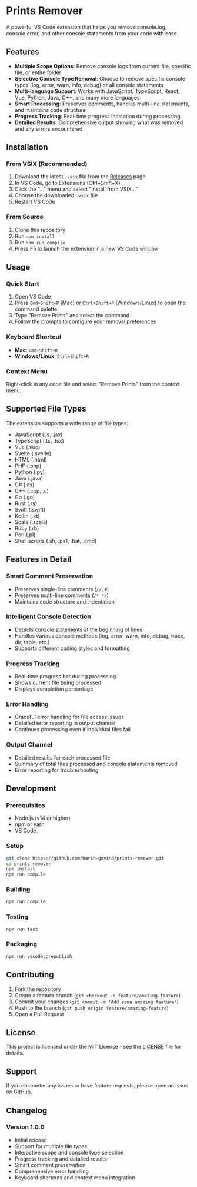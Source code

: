 # Prints Remover

A powerful VS Code extension that helps you remove console.log, console.error, and other console statements from your code with ease.

## Features

- **Multiple Scope Options**: Remove console logs from current file, specific file, or entire folder
- **Selective Console Type Removal**: Choose to remove specific console types (log, error, warn, info, debug) or all console statements
- **Multi-language Support**: Works with JavaScript, TypeScript, React, Vue, Python, Java, C++, and many more languages
- **Smart Processing**: Preserves comments, handles multi-line statements, and maintains code structure
- **Progress Tracking**: Real-time progress indication during processing
- **Detailed Results**: Comprehensive output showing what was removed and any errors encountered

## Installation

### From VSIX (Recommended)

1. Download the latest `.vsix` file from the [Releases](https://github.com/harsh-govind/prints-remover/releases) page
2. In VS Code, go to Extensions (Ctrl+Shift+X)
3. Click the "..." menu and select "Install from VSIX..."
4. Choose the downloaded `.vsix` file
5. Restart VS Code

### From Source

1. Clone this repository
2. Run `npm install`
3. Run `npm run compile`
4. Press F5 to launch the extension in a new VS Code window

## Usage

### Quick Start

1. Open VS Code
2. Press `Cmd+Shift+P` (Mac) or `Ctrl+Shift+P` (Windows/Linux) to open the command palette
3. Type "Remove Prints" and select the command
4. Follow the prompts to configure your removal preferences

### Keyboard Shortcut

- **Mac**: `Cmd+Shift+R`
- **Windows/Linux**: `Ctrl+Shift+R`

### Context Menu

Right-click in any code file and select "Remove Prints" from the context menu.

## Supported File Types

The extension supports a wide range of file types:

- JavaScript (.js, .jsx)
- TypeScript (.ts, .tsx)
- Vue (.vue)
- Svelte (.svelte)
- HTML (.html)
- PHP (.php)
- Python (.py)
- Java (.java)
- C# (.cs)
- C++ (.cpp, .c)
- Go (.go)
- Rust (.rs)
- Swift (.swift)
- Kotlin (.kt)
- Scala (.scala)
- Ruby (.rb)
- Perl (.pl)
- Shell scripts (.sh, .ps1, .bat, .cmd)

## Features in Detail

### Smart Comment Preservation

- Preserves single-line comments (`//`, `#`)
- Preserves multi-line comments (`/* */`)
- Maintains code structure and indentation

### Intelligent Console Detection

- Detects console statements at the beginning of lines
- Handles various console methods (log, error, warn, info, debug, trace, dir, table, etc.)
- Supports different coding styles and formatting

### Progress Tracking

- Real-time progress bar during processing
- Shows current file being processed
- Displays completion percentage

### Error Handling

- Graceful error handling for file access issues
- Detailed error reporting in output channel
- Continues processing even if individual files fail

### Output Channel

- Detailed results for each processed file
- Summary of total files processed and console statements removed
- Error reporting for troubleshooting

## Development

### Prerequisites

- Node.js (v14 or higher)
- npm or yarn
- VS Code

### Setup

```bash
git clone https://github.com/harsh-govind/prints-remover.git
cd prints-remover
npm install
npm run compile
```

### Building

```bash
npm run compile
```

### Testing

```bash
npm run test
```

### Packaging

```bash
npm run vscode:prepublish
```

## Contributing

1. Fork the repository
2. Create a feature branch (`git checkout -b feature/amazing-feature`)
3. Commit your changes (`git commit -m 'Add some amazing feature'`)
4. Push to the branch (`git push origin feature/amazing-feature`)
5. Open a Pull Request

## License

This project is licensed under the MIT License - see the [LICENSE](LICENSE) file for details.

## Support

If you encounter any issues or have feature requests, please open an issue on GitHub.

## Changelog

### Version 1.0.0

- Initial release
- Support for multiple file types
- Interactive scope and console type selection
- Progress tracking and detailed results
- Smart comment preservation
- Comprehensive error handling
- Keyboard shortcuts and context menu integration
